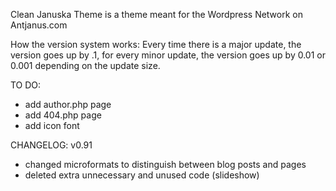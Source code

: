 Clean Januska Theme is a theme meant for the Wordpress Network on Antjanus.com

How the version system works: 
Every time there is a major update, the version goes up by .1, for every minor update, the version goes up by 0.01 or 0.001 depending on the update size.

TO DO:
- add author.php page
- add 404.php page
- add icon font

CHANGELOG:
v0.91
- changed microformats to distinguish between blog posts and pages
- deleted extra unnecessary and unused code (slideshow)